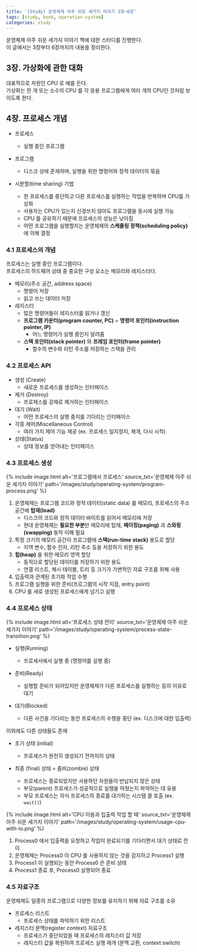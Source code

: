 ```yaml
---
title: '[Study] 운영체제 아주 쉬운 세가지 이야기 3장~6장'
tags: [study, book, operation-system]
categories: study
---
```


운영체제 아주 쉬운 세가지 이야기 책에 대한 스터디를 진행한다.  
이 글에서는 3장부터 6장까지의 내용을 정리한다. 

<!--more-->

## 3장. 가상화에 관한 대화

대표적으로 자원인 CPU 로 예를 든다.   
가상화는 한 개 또는 소수의 CPU 를 각 응용 프로그램에게 여러 개의 CPU인 것처럼 보이도록 한다.


## 4장. 프로세스 개념

- 프로세스
  - 실행 중인 프로그램  

- 프로그램
  - 디스크 상에 존재하며, 실행을 위한 명령어와 정적 데이터의 묶음  

- 시분할(time sharing) 기법
  - 한 프로세스를 중단하고 다른 프로세스를 실행하는 작업을 반복하며 CPU를 가상화
  - 사용자는 CPU가 있는지 신경쓰지 않아도 프로그램을 동시에 실행 가능 
  - CPU 를 공유하기 때문에 프로세스의 성능은 낮아짐 
  - 어떤 프로그램을 실행할지는 운영체제의 **스케줄링 정책(scheduling policy)** 에 의해 결정

### 4.1 프로세스의 개념

프로세스는 실행 중인 프로그램이다.  
프로세스의 하드웨어 상태 중 중요한 구성 요소는 메모리와 레지스터다.  

- 메모리(주소 공간, address space)
  - 명령어 저장
  - 읽고 쓰는 데이터 저장
- 레지스터
  - 많은 명령어들이 레지스터를 읽거나 갱신
  - **프로그램 카운터(program counter, PC)** = **명령어 포인터(instruction pointer, IP)**
    - 어느 명령어가 실행 중인지 알려줌
  - **스택 포인터(stack pointer)** 와 **프레임 포인터(frame pointer)**
    - 함수의 변수와 리턴 주소를 저장하는 스택을 관리 

### 4.2 프로세스 API

- 생성 (Create)
  - 새로운 프로세스를 생성하는 인터페이스
- 제거 (Destroy)
  - 프로제스를 강제로 제거하는 인터페이스
- 대기 (Wait)
  - 어떤 프로세스의 실행 중지를 기다리는 인터페이스
- 각종 제어(Miscellaneous Control)
  - 여러 가지 제어 기능 제공 (ex. 프로세스 일지정지, 재개, 다시 시작)
- 상태(Status)
  - 상태 정보를 얻어내는 인터페이스


### 4.3 프로세스 생성

{% include image.html alt='프로그램에서 프로세스' source_txt='운영체제 아주 쉬운 세가지 이야기' path='/images/study/operating-system/program-process.png' %}

1. 운영체제는 프로그램 코드와 정적 데이터(static data) 를 메모리, 프로세스의 주소공간에 **탑재(load)**
   - 디스크의 코드와 정적 데이터 바이트를 읽어서 메모리에 저장
   - 현대 운영체제는 **필요한 부분**만 메모리에 탑재, **페이징(paging)** 과 **스와핑(swapping)** 동작 이해 필요
2. 특정 크기의 메모리 공간이 프로그램에 **스택(run-time stack)** 용도로 할당
   - 지역 변수, 함수 인자, 리턴 주소 등을 저장하기 위한 용도
3. **힙(heap)** 을 위한 메모리 영역 할당
   - 동적으로 할당된 데이터를 저장하기 위한 용도
   - 연결 리스트, 해시 테이블, 트리 등 크기가 가변적인 자료 구조를 위해 사용 
4. 입출력과 관계된 초기화 작업 수행
5. 프로그램 실행을 위한 준비(프로그램의 시작 지점, entry point)
6. CPU 를 새로 생성된 프로세스에게 넘기고 실행


### 4.4 프로세스 상태

{% include image.html alt='프로세스 상태 전이' source_txt='운영체제 아주 쉬운 세가지 이야기' path='/images/study/operating-system/process-state-transition.png' %}

- 실행(Running)
  - 프로세서에서 실행 중 (명령어를 실행 중)

- 준비(Ready)
  - 실행할 준비가 되어있지만 운영체제가 다른 프로세스를 실행하는 등의 이유로 대기

- 대기(Blocked)
  - 다른 사건을 기다리는 동안 프로세스의 수행을 중단 (ex. 디스크에 대한 입출력)

이외에도 다른 상태들도 존재

- 초기 상태 (initial)
  - 프로세스가 완전히 생성되기 전까지의 상태

- 최종 (final) 상태 = 좀비(zombie) 상태
  - 프로세스는 종료되었지만 사용하던 자원들이 반납되지 않은 상태
  - 부모(parent) 프로세스가 성공적으로 실행을 마쳤는지 파악하는 데 유용
  - 부모 프로세스는 자식 프로세스의 종료를 대기하는 시스템 콜 호출 (ex. `wait()`)

{% include image.html alt='CPU 이용과 입출력 작업 할 때' source_txt='운영체제 아주 쉬운 세가지 이야기' path='/images/study/operating-system/usage-cpu-with-io.png' %}

1. Process0 에서 입출력을 요청하고 작업이 완료되기를 기다리면서 대기 상태로 전이  
2. 운영체제는 Process0 이 CPU 를 사용하지 않는 것을 감지하고 Process1 실행
3. Process1 이 실행되는 동안 Process0 은 준비 상태
4. Process1 종료 후, Process0 실행되어 종료

### 4.5 자료구조  

운영체제도 일종의 프로그램으로 다양한 정보를 유지하기 위해 자료 구조를 소유

- 프로세스 리스트
  - 프로세스 상태를 파악하기 위한 리스트
- 레지스터 문맥(register context) 자료구조
  - 프로세스가 중단되었을 때 프로세스의 레지스터 값 저장
  - 레지스터 값을 복원하여 프로세스 실행 재개 (문맥 교환, context switch)


<br/>
